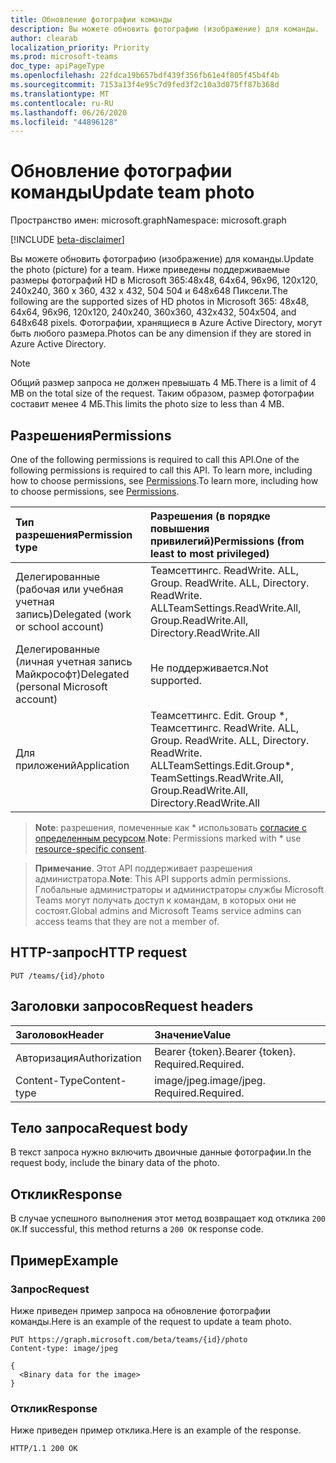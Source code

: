 ```yaml
---
title: Обновление фотографии команды
description: Вы можете обновить фотографию (изображение) для команды.
author: clearab
localization_priority: Priority
ms.prod: microsoft-teams
doc_type: apiPageType
ms.openlocfilehash: 22fdca19b657bdf439f356fb61e4f805f45b4f4b
ms.sourcegitcommit: 7153a13f4e95c7d9fed3f2c10a3d075ff87b368d
ms.translationtype: MT
ms.contentlocale: ru-RU
ms.lasthandoff: 06/26/2020
ms.locfileid: "44896128"
---
```

# <a name="update-team-photo"></a><span data-ttu-id="9b1b8-103">Обновление фотографии команды</span><span class="sxs-lookup"><span data-stu-id="9b1b8-103">Update team photo</span></span>

<span data-ttu-id="9b1b8-104">Пространство имен: microsoft.graph</span><span class="sxs-lookup"><span data-stu-id="9b1b8-104">Namespace: microsoft.graph</span></span>

[!INCLUDE [beta-disclaimer](../../includes/beta-disclaimer.md)]

<span data-ttu-id="9b1b8-105">Вы можете обновить фотографию (изображение) для команды.</span><span class="sxs-lookup"><span data-stu-id="9b1b8-105">Update the photo (picture) for a team.</span></span> <span data-ttu-id="9b1b8-106">Ниже приведены поддерживаемые размеры фотографий HD в Microsoft 365:48x48, 64x64, 96x96, 120x120, 240x240, 360 x 360, 432 x 432, 504 504 и 648x648 Пиксели.</span><span class="sxs-lookup"><span data-stu-id="9b1b8-106">The following are the supported sizes of HD photos in Microsoft 365: 48x48, 64x64, 96x96, 120x120, 240x240, 360x360, 432x432, 504x504, and 648x648 pixels.</span></span> <span data-ttu-id="9b1b8-107">Фотографии, хранящиеся в Azure Active Directory, могут быть любого размера.</span><span class="sxs-lookup"><span data-stu-id="9b1b8-107">Photos can be any dimension if they are stored in Azure Active Directory.</span></span>

> [!Note]
> <span data-ttu-id="9b1b8-108">Общий размер запроса не должен превышать 4 МБ.</span><span class="sxs-lookup"><span data-stu-id="9b1b8-108">There is a limit of 4 MB on the total size of the request.</span></span> <span data-ttu-id="9b1b8-109">Таким образом, размер фотографии составит менее 4 МБ.</span><span class="sxs-lookup"><span data-stu-id="9b1b8-109">This limits the photo size to less than 4 MB.</span></span>

## <a name="permissions"></a><span data-ttu-id="9b1b8-110">Разрешения</span><span class="sxs-lookup"><span data-stu-id="9b1b8-110">Permissions</span></span>

<span data-ttu-id="9b1b8-111">One of the following permissions is required to call this API.</span><span class="sxs-lookup"><span data-stu-id="9b1b8-111">One of the following permissions is required to call this API.</span></span> <span data-ttu-id="9b1b8-112">To learn more, including how to choose permissions, see [Permissions](/graph/permissions-reference).</span><span class="sxs-lookup"><span data-stu-id="9b1b8-112">To learn more, including how to choose permissions, see [Permissions](/graph/permissions-reference).</span></span>

|<span data-ttu-id="9b1b8-113">Тип разрешения</span><span class="sxs-lookup"><span data-stu-id="9b1b8-113">Permission type</span></span>      | <span data-ttu-id="9b1b8-114">Разрешения (в порядке повышения привилегий)</span><span class="sxs-lookup"><span data-stu-id="9b1b8-114">Permissions (from least to most privileged)</span></span>              |
|:--------------------|:---------------------------------------------------------|
|<span data-ttu-id="9b1b8-115">Делегированные (рабочая или учебная учетная запись)</span><span class="sxs-lookup"><span data-stu-id="9b1b8-115">Delegated (work or school account)</span></span> | <span data-ttu-id="9b1b8-116">Теамсеттингс. ReadWrite. ALL, Group. ReadWrite. ALL, Directory. ReadWrite. ALL</span><span class="sxs-lookup"><span data-stu-id="9b1b8-116">TeamSettings.ReadWrite.All, Group.ReadWrite.All, Directory.ReadWrite.All</span></span> |
|<span data-ttu-id="9b1b8-117">Делегированные (личная учетная запись Майкрософт)</span><span class="sxs-lookup"><span data-stu-id="9b1b8-117">Delegated (personal Microsoft account)</span></span> | <span data-ttu-id="9b1b8-118">Не поддерживается.</span><span class="sxs-lookup"><span data-stu-id="9b1b8-118">Not supported.</span></span>    |
|<span data-ttu-id="9b1b8-119">Для приложений</span><span class="sxs-lookup"><span data-stu-id="9b1b8-119">Application</span></span> | <span data-ttu-id="9b1b8-120">Теамсеттингс. Edit. Group \*, Теамсеттингс. ReadWrite. ALL, Group. ReadWrite. ALL, Directory. ReadWrite. ALL</span><span class="sxs-lookup"><span data-stu-id="9b1b8-120">TeamSettings.Edit.Group\*, TeamSettings.ReadWrite.All, Group.ReadWrite.All, Directory.ReadWrite.All</span></span> |

> <span data-ttu-id="9b1b8-121">**Note**: разрешения, помеченные как \* использовать [согласие с определенным ресурсом](https://aka.ms/teams-rsc).</span><span class="sxs-lookup"><span data-stu-id="9b1b8-121">**Note**: Permissions marked with \* use [resource-specific consent](https://aka.ms/teams-rsc).</span></span>

> <span data-ttu-id="9b1b8-122">**Примечание**. Этот API поддерживает разрешения администратора.</span><span class="sxs-lookup"><span data-stu-id="9b1b8-122">**Note**: This API supports admin permissions.</span></span> <span data-ttu-id="9b1b8-123">Глобальные администраторы и администраторы службы Microsoft Teams могут получать доступ к командам, в которых они не состоят.</span><span class="sxs-lookup"><span data-stu-id="9b1b8-123">Global admins and Microsoft Teams service admins can access teams that they are not a member of.</span></span>

## <a name="http-request"></a><span data-ttu-id="9b1b8-124">HTTP-запрос</span><span class="sxs-lookup"><span data-stu-id="9b1b8-124">HTTP request</span></span>

<!-- {
  "blockType": "ignored"
}-->

```http
PUT /teams/{id}/photo
```

## <a name="request-headers"></a><span data-ttu-id="9b1b8-125">Заголовки запросов</span><span class="sxs-lookup"><span data-stu-id="9b1b8-125">Request headers</span></span>

| <span data-ttu-id="9b1b8-126">Заголовок</span><span class="sxs-lookup"><span data-stu-id="9b1b8-126">Header</span></span>        | <span data-ttu-id="9b1b8-127">Значение</span><span class="sxs-lookup"><span data-stu-id="9b1b8-127">Value</span></span>           |
|:--------------|:--------------  |
| <span data-ttu-id="9b1b8-128">Авторизация</span><span class="sxs-lookup"><span data-stu-id="9b1b8-128">Authorization</span></span> | <span data-ttu-id="9b1b8-129">Bearer {token}.</span><span class="sxs-lookup"><span data-stu-id="9b1b8-129">Bearer {token}.</span></span> <span data-ttu-id="9b1b8-130">Required.</span><span class="sxs-lookup"><span data-stu-id="9b1b8-130">Required.</span></span>  |
| <span data-ttu-id="9b1b8-131">Content-Type</span><span class="sxs-lookup"><span data-stu-id="9b1b8-131">Content-type</span></span> | <span data-ttu-id="9b1b8-132">image/jpeg.</span><span class="sxs-lookup"><span data-stu-id="9b1b8-132">image/jpeg.</span></span> <span data-ttu-id="9b1b8-133">Required.</span><span class="sxs-lookup"><span data-stu-id="9b1b8-133">Required.</span></span>  |

## <a name="request-body"></a><span data-ttu-id="9b1b8-134">Тело запроса</span><span class="sxs-lookup"><span data-stu-id="9b1b8-134">Request body</span></span>

<span data-ttu-id="9b1b8-135">В текст запроса нужно включить двоичные данные фотографии.</span><span class="sxs-lookup"><span data-stu-id="9b1b8-135">In the request body, include the binary data of the photo.</span></span>

## <a name="response"></a><span data-ttu-id="9b1b8-136">Отклик</span><span class="sxs-lookup"><span data-stu-id="9b1b8-136">Response</span></span>

<span data-ttu-id="9b1b8-137">В случае успешного выполнения этот метод возвращает код отклика `200 OK`.</span><span class="sxs-lookup"><span data-stu-id="9b1b8-137">If successful, this method returns a `200 OK` response code.</span></span>

## <a name="example"></a><span data-ttu-id="9b1b8-138">Пример</span><span class="sxs-lookup"><span data-stu-id="9b1b8-138">Example</span></span>

### <a name="request"></a><span data-ttu-id="9b1b8-139">Запрос</span><span class="sxs-lookup"><span data-stu-id="9b1b8-139">Request</span></span>

<span data-ttu-id="9b1b8-140">Ниже приведен пример запроса на обновление фотографии команды.</span><span class="sxs-lookup"><span data-stu-id="9b1b8-140">Here is an example of the request to update a team photo.</span></span>

<!-- {
  "blockType": "ignored",
  "name": "update_team_photo"
}-->
```http
PUT https://graph.microsoft.com/beta/teams/{id}/photo
Content-type: image/jpeg

{
  <Binary data for the image>
}
```

### <a name="response"></a><span data-ttu-id="9b1b8-141">Отклик</span><span class="sxs-lookup"><span data-stu-id="9b1b8-141">Response</span></span> 

<span data-ttu-id="9b1b8-142">Ниже приведен пример отклика.</span><span class="sxs-lookup"><span data-stu-id="9b1b8-142">Here is an example of the response.</span></span>

<!-- {
  "blockType": "response",
  "truncated": true,
  "@odata.type": "microsoft.graph.none"
} -->
```http
HTTP/1.1 200 OK
```

<!-- uuid: 8fcb5dbc-d5aa-4681-8e31-b001d5168d79
2015-10-25 14:57:30 UTC -->
<!--
{
  "type": "#page.annotation",
  "description": "Update team photo",
  "keywords": "",
  "section": "documentation",
  "tocPath": "",
  "suppressions": []
}
-->
